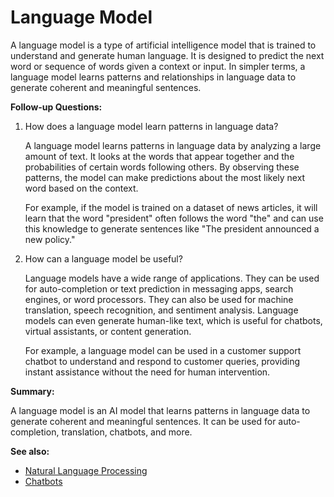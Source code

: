 # Language Model

A language model is a type of artificial intelligence model that is trained to
understand and generate human language. It is designed to predict the next word
or sequence of words given a context or input. In simpler terms, a language
model learns patterns and relationships in language data to generate coherent
and meaningful sentences.

**Follow-up Questions:**

1. How does a language model learn patterns in language data?
   
   A language model learns patterns in language data by analyzing a large
   amount of text. It looks at the words that appear together and the
   probabilities of certain words following others. By observing these
   patterns, the model can make predictions about the most likely next word
   based on the context.

   For example, if the model is trained on a dataset of news articles, it will
   learn that the word "president" often follows the word "the" and can use
   this knowledge to generate sentences like "The president announced a new
   policy."

2. How can a language model be useful?

   Language models have a wide range of applications. They can be used for
   auto-completion or text prediction in messaging apps, search engines, or
   word processors. They can also be used for machine translation, speech
   recognition, and sentiment analysis. Language models can even generate
   human-like text, which is useful for chatbots, virtual assistants, or
   content generation.

   For example, a language model can be used in a customer support chatbot to
   understand and respond to customer queries, providing instant assistance
   without the need for human intervention.

**Summary:**

A language model is an AI model that learns patterns in language data to
generate coherent and meaningful sentences. It can be used for auto-completion,
translation, chatbots, and more.

**See also:**

- [Natural Language Processing](?concept=natural+language+processing&specialist_role=ML+Engineer&target_audience=Manager+without+much+technical+background)
- [Chatbots](?concept=chatbots&specialist_role=ML+Engineer&target_audience=Manager+without+much+technical+background)